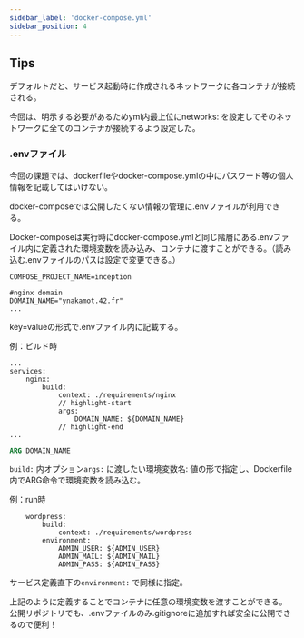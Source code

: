 ```yaml
---
sidebar_label: 'docker-compose.yml'
sidebar_position: 4
---
```


## Tips

デフォルトだと、サービス起動時に作成されるネットワークに各コンテナが接続される。

今回は、明示する必要があるためyml内最上位にnetworks: を設定してそのネットワークに全てのコンテナが接続するよう設定した。

### .envファイル

今回の課題では、dockerfileやdocker-compose.ymlの中にパスワード等の個人情報を記載してはいけない。

docker-composeでは公開したくない情報の管理に.envファイルが利用できる。

Docker-composeは実行時にdocker-compose.ymlと同じ階層にある.envファイル内に定義された環境変数を読み込み、コンテナに渡すことができる。（読み込む.envファイルのパスは設定で変更できる。）

``` .env title=".env example"
COMPOSE_PROJECT_NAME=inception

#nginx domain
DOMAIN_NAME="ynakamot.42.fr"
...
```
key=valueの形式で.envファイル内に記載する。

例：ビルド時
```docker-compose title="docker-compose.yml"
...
services:
    nginx:
        build:
            context: ./requirements/nginx
            // highlight-start
            args:
                DOMAIN_NAME: ${DOMAIN_NAME}
            // highlight-end
...
```

```dockerfile title="dockerfile"
ARG DOMAIN_NAME
```

`build:` 内オプション`args:` に渡したい環境変数名: 値の形で指定し、Dockerfile内でARG命令で環境変数を読み込む。

例：run時
```docker-compose title="docker-compose.yml"
    wordpress:
        build:
            context: ./requirements/wordpress
        environment:
            ADMIN_USER: ${ADMIN_USER}
            ADMIN_MAIL: ${ADMIN_MAIL}
            ADMIN_PASS: ${ADMIN_PASS}
```

サービス定義直下の`environment:` で同様に指定。

上記のように定義することでコンテナに任意の環境変数を渡すことができる。
公開リポジトリでも、.envファイルのみ.gitignoreに追加すれば安全に公開できるので便利！